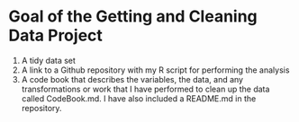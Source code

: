 # Goal of the Getting and Cleaning Data Project
1. A tidy data set
2. A link to a Github repository with my R script for performing the analysis
3. A code book that describes the variables, the data, and any transformations or work that I have performed to clean up the data called CodeBook.md. I have also included    a README.md in the repository. 
